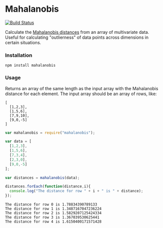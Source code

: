 # Mahalanobis

[![Build Status](https://travis-ci.org/veltman/mahalanobis.svg?branch=master)](https://travis-ci.org/veltman/mahalanobis)

Calculate the [Mahalanobis distances](https://en.wikipedia.org/wiki/Mahalanobis_distance) from an array of multivariate data. Useful for calculating "outlierness" of data points across dimensions in certain situations.

### Installation

```
npm install mahalanobis
```

### Usage

Returns an array of the same length as the input array with the Mahalanobis distance for each element.  The input array should be an array of rows, like:

```
[
  [1,2,3],
  [1,5,6],
  [7,9,10],
  [9,0,-5]
]
```

```js
var mahalanobis = require("mahalanobis");

var data = [
  [1,2,3],
  [1,5,6],
  [7,3,4],
  [2,3,0],
  [9,0,-5]
];

var distances = mahalanobis(data);

distances.forEach(function(distance,i){
  console.log("The distance for row " + i + " is " + distance);
});
```

```
The distance for row 0 is 1.78834390789133
The distance for row 1 is 1.3487167047236224
The distance for row 2 is 1.5829207125424334
The distance for row 3 is 1.367039530625441
The distance for row 4 is 1.6150400171571428
```

